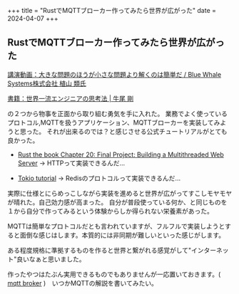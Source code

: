 +++
title = "RustでMQTTブローカー作ってみたら世界が広がった"
date = 2024-04-07
+++

## RustでMQTTブローカー作ってみたら世界が広がった

[講演動画：大きな問題のほうが小さな問題より解くのは簡単だ / Blue Whale Systems株式会社 植山 類氏](https://youtu.be/C4uKuNTMmcU?si=9muNve_fyiP5Y1IZ)

[書籍：世界一流エンジニアの思考法 | 牛尾 剛](https://amzn.to/3VJP5Ow)

の２つから物事を正面から取り組む勇気を手に入れた。
業務でよく使っているプロトコル,MQTTを扱うアプリケーション、MQTTブローカーを実装してみようと思った。
それが出来るのでは？と感じさせる公式チュートリアルがとても良かった。

- [Rust the book Chapter 20: Final Project: Building a Multithreaded Web Server](https://doc.rust-lang.org/book/ch20-00-final-project-a-web-server.html)
→ HTTPって実装できるんだ...

- [Tokio tutorial](https://tokio.rs/tokio/tutorial)
→ Redisのプロトコルって実装できるんだ...


実際に仕様とにらめっこしながら実装を進めると世界が広がってすこしモヤモヤが晴れた。自己効力感が高まった。
自分が普段使っている何か、と同じものを１から自分で作ってみるという体験からしか得られない栄養素があった。


MQTTは簡単なプロトコルだとも言われていますが、フルフルで実装しようとすると面倒な感じはします。本質的には非同期が難しいといった感じがします。

ある程度規格に準拠するものを作ると世界と繋がれる感覚がして"インターネット"良いなぁと思いました。

作ったやつはたぶん実用できるものでもありませんが一応置いておきます。( [mqtt broker](https://github.com/heya-naohiro/mqtt-server) )　いつかMQTTの解説を書いてみたい。

